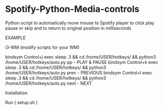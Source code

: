 # Spotify-Python-Media-controls

Python script to automatically move mouse to Spotify player to click play pause or skip and to return to original position  in milliseconds 



EXAMPLE

i3-WM (modify scripts for your WM)

bindsym Control+j exec sleep .3 && cd /home/USER/hotkeys/ && python3 /home/USER/hotkeys/auto.py pp - PLAY & PAUSE
bindsym Control+k exec sleep .3 && cd /home/USER/hotkeys/ && python3 /home/USER/hotkeys/auto.py prev - PREVIOUS
bindsym Control+l exec sleep .3 && cd /home/USER/hotkeys/ && python3 /home/USER/hotkeys/auto.py next - NEXT 

Installation

Run ( setup.sh )
